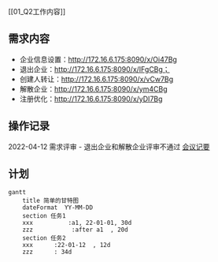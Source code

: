 [[01_Q2工作内容]]

## 需求内容

* 企业信息设置：http://172.16.6.175:8090/x/Oi47Bg
* 退出企业：http://172.16.6.175:8090/x/IFgCBg；
* 创建人转让：http://172.16.6.175:8090/x/vCw7Bg
* 解散企业：http://172.16.6.175:8090/x/ym4CBg
* 注册优化：http://172.16.6.175:8090/x/yDI7Bg


## 操作记录

2022-04-12 需求评审 - 退出企业和解散企业评审不通过  [会议记要](http://172.16.6.175:8090/pages/viewpage.action?pageId=106367690&flashId=-1808388482)




## 计划



```mermaid
gantt
    title 简单的甘特图
    dateFormat  YY-MM-DD
    section 任务1
    xxx          :a1, 22-01-01, 30d
    zzz           :after a1  , 20d
    section 任务2
    xxx      :22-01-12  , 12d
    zzz      : 34d
```